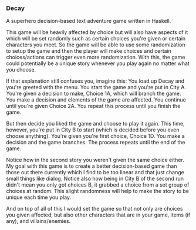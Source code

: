 ### Decay
A superhero decision-based text adventure game written in Haskell.

This game will be heavily affected by choice but will also have aspects of it which will be set randomly such as certain choices you're given or certain characters you meet. So the game will be able to use some randomization to setup the game and then the player will make choices and certain choices/actions can trigger even more randomization. With this, the game could potentially be a unique story whenever you play again no matter what you choose.

If that explanation still confuses you, imagine this:
You load up Decay and you're greeted with the menu.
You start the game and you're put in City A.
You're given a decision to make, Choice 1A, which will branch the game.
You make a decision and elements of the game are affected.
You continue until you're given Choice 2A.
You repeat this process until you finish the game.

But then decide you liked the game and choose to play it again.
This time, however, you're put in City B to start (which is decided before you even choose anything).
You're given you're first choice, Choice 1D.
You make a decision and the game branches.
The process repeats until the end of the game.

Notice how in the second story you weren't given the same choice either. My goal with this game is to create a better decision-based game than those out there currently which I find to be too linear and that just change small things like dialog. Notice also how being in City B of the second run didn't mean you only got choices B, it grabbed a choice from a set group of choices at random. This slight randomness will help to make the story to be unique each time you play. 

And on top of all of this I would set the game so that not only are choices you given affected, but also other characters that are in your game, items (if any), and villains/enemies.